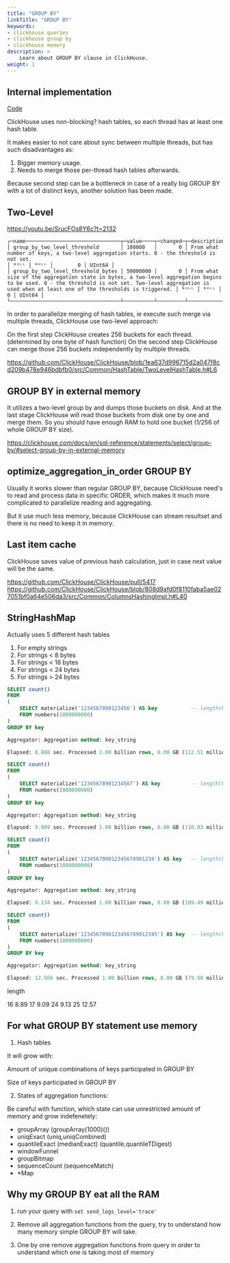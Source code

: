 ```yaml
---
title: "GROUP BY"
linkTitle: "GROUP BY"
keywords:
- clickhouse queries
- clickhouse group by
- clickhouse memory
description: >
    Learn about GROUP BY clause in ClickHouse.
weight: 1
---
```


## Internal implementation

[Code](https://github.com/ClickHouse/ClickHouse/blob/8ab5270ded39c8b044f60f73c1de00c8117ab8f2/src/Interpreters/Aggregator.cpp#L382)

ClickHouse uses non-blocking? hash tables, so each thread has at least one hash table.

It makes easier to not care about sync between multiple threads, but has such disadvantages as: 
1. Bigger memory usage.
2. Needs to merge those per-thread hash tables afterwards.


Because second step can be a bottleneck in case of a really big GROUP BY with a lot of distinct keys, another solution has been made.

## Two-Level

https://youtu.be/SrucFOs8Y6c?t=2132

```
┌─name───────────────────────────────┬─value────┬─changed─┬─description────────────────────────────────────────────────────────────────────────────────────────────────────────────────────────────────────────────────────────────────────────────────────────────────┬─min──┬─max──┬─readonly─┬─type───┐
│ group_by_two_level_threshold       │ 100000   │       0 │ From what number of keys, a two-level aggregation starts. 0 - the threshold is not set.                                                                                                                    │ ᴺᵁᴸᴸ │ ᴺᵁᴸᴸ │        0 │ UInt64 │
│ group_by_two_level_threshold_bytes │ 50000000 │       0 │ From what size of the aggregation state in bytes, a two-level aggregation begins to be used. 0 - the threshold is not set. Two-level aggregation is used when at least one of the thresholds is triggered. │ ᴺᵁᴸᴸ │ ᴺᵁᴸᴸ │        0 │ UInt64 │
└────────────────────────────────────┴──────────┴─────────┴────────────────────────────────────────────────────────────────────────────────────────────────────────────────────────────────────────────────────────────────────────────────────────────────────────────┴──────┴──────┴──────────┴────────┘
```

In order to parallelize merging of hash tables, ie execute such merge via multiple threads, ClickHouse use two-level approach:

On the first step ClickHouse creates 256 buckets for each thread. (determined by one byte of hash function)
On the second step ClickHouse can merge those 256 buckets independently by multiple threads.

https://github.com/ClickHouse/ClickHouse/blob/1ea637d996715d2a047f8cd209b478e946bdbfb0/src/Common/HashTable/TwoLevelHashTable.h#L6


## GROUP BY in external memory

It utilizes a two-level group by and dumps those buckets on disk. And at the last stage ClickHouse will read those buckets from disk one by one and merge them. 
So you should have enough RAM to hold one bucket (1/256 of whole GROUP BY size).

https://clickhouse.com/docs/en/sql-reference/statements/select/group-by/#select-group-by-in-external-memory


## optimize_aggregation_in_order GROUP BY

Usually it works slower than regular GROUP BY, because ClickHouse need's to read and process data in specific ORDER, which makes it much more complicated to parallelize reading and aggregating.

But it use much less memory, because ClickHouse can stream resultset and there is no need to keep it in memory.

## Last item cache

ClickHouse saves value of previous hash calculation, just in case next value will be the same.

https://github.com/ClickHouse/ClickHouse/pull/5417
https://github.com/ClickHouse/ClickHouse/blob/808d9afd0f8110faba5ae027051bf0a64e506da3/src/Common/ColumnsHashingImpl.h#L40

## StringHashMap

Actually uses 5 different hash tables

1. For empty strings
2. For strings < 8 bytes
3. For strings < 16 bytes
4. For strings < 24 bytes
5. For strings > 24 bytes 

```sql
SELECT count()
FROM
(
    SELECT materialize('1234567890123456') AS key           -- length(key) = 16
    FROM numbers(1000000000)
)
GROUP BY key

Aggregator: Aggregation method: key_string

Elapsed: 8.888 sec. Processed 1.00 billion rows, 8.00 GB (112.51 million rows/s., 900.11 MB/s.)

SELECT count()
FROM
(
    SELECT materialize('12345678901234567') AS key          -- length(key) = 17
    FROM numbers(1000000000)
)
GROUP BY key

Aggregator: Aggregation method: key_string

Elapsed: 9.089 sec. Processed 1.00 billion rows, 8.00 GB (110.03 million rows/s., 880.22 MB/s.)

SELECT count()
FROM
(
    SELECT materialize('123456789012345678901234') AS key   -- length(key) = 24
    FROM numbers(1000000000)
)
GROUP BY key

Aggregator: Aggregation method: key_string

Elapsed: 9.134 sec. Processed 1.00 billion rows, 8.00 GB (109.49 million rows/s., 875.94 MB/s.)

SELECT count()
FROM
(
    SELECT materialize('1234567890123456789012345') AS key  -- length(key) = 25
    FROM numbers(1000000000)
)
GROUP BY key

Aggregator: Aggregation method: key_string

Elapsed: 12.566 sec. Processed 1.00 billion rows, 8.00 GB (79.58 million rows/s., 636.67 MB/s.)
```

length 

16       8.89
17       9.09
24       9.13
25      12.57


## For what GROUP BY statement use memory

1. Hash tables 

It will grow with:

Amount of unique combinations of keys participated in GROUP BY

Size of keys participated in GROUP BY

2. States of aggregation functions:

Be careful with function, which state can use unrestricted amount of memory and grow indefenetely:

- groupArray (groupArray(1000)())
- uniqExact  (uniq,uniqCombined)
- quantileExact (medianExact) (quantile,quantileTDigest)
- windowFunnel
- groupBitmap
- sequenceCount (sequenceMatch)
- *Map


## Why my GROUP BY eat all the RAM

1. run your query with `set send_logs_level='trace'`

2. Remove all aggregation functions from the query, try to understand how many memory simple GROUP BY will take.

3. One by one remove aggregation functions from query in order to understand which one is taking most of memory

